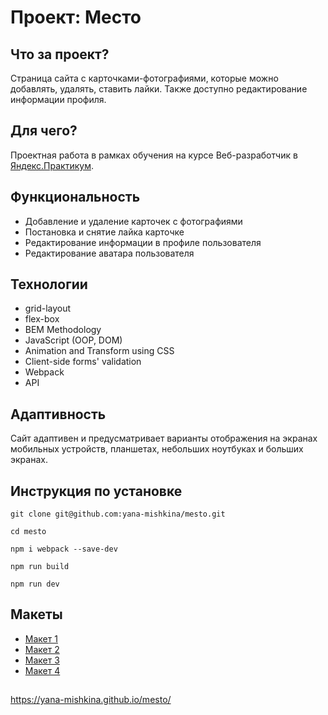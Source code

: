 # Проект: Место

## Что за проект?
Страница сайта с карточками-фотографиями, которые можно добавлять, удалять, ставить лайки. Также доступно редактирование информации профиля.

## Для чего?
Проектная работа в рамках обучения на курсе Веб-разработчик в [Яндекс.Практикум](https://practicum.yandex.ru/web/).

## Функциональность
* Добавление и удаление карточек с фотографиями
* Постановка и снятие лайка карточке
* Редактирование информации в профиле пользователя
* Редактирование аватара пользователя

## Технологии
* grid-layout
* flex-box
* BEM Methodology
* JavaScript (OOP, DOM)
* Animation and Transform using CSS
* Client-side forms' validation 
* Webpack
* API

## Адаптивность
Сайт адаптивен и предусматривает варианты отображения на экранах мобильных устройств, планшетах, небольших ноутбуках и больших экранах.

## Инструкция по установке
```
git clone git@github.com:yana-mishkina/mesto.git

cd mesto

npm i webpack --save-dev

npm run build

npm run dev
```

## Макеты
* [Макет 1](https://www.figma.com/file/SLGf16iUspCIjC05qUi1dk/YP-project-4-mesto?node-id=0%3A1)
* [Макет 2](https://www.figma.com/file/n0Ho0JWLOCYiVkrboLTVJo/sprint-5-mesto?node-id=0%3A1)
* [Макет 3](https://www.figma.com/file/qk3Axq4MZryPzGFfCnUnrP/sprint-6-mesto?node-id=0%3A1)
* [Макет 4](https://www.figma.com/file/PSdQFRHoxXJFs2FH8IXViF/JavaScript.-Sprint-9)

##
https://yana-mishkina.github.io/mesto/
